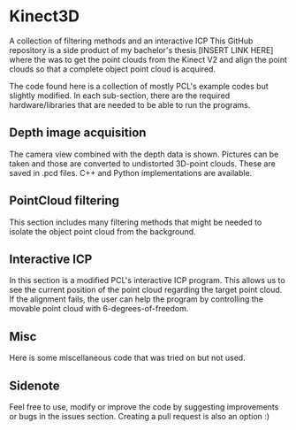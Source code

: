 # Kinect3D
A collection of filtering methods and an interactive ICP
This GitHub repository is a side product of my bachelor's thesis [INSERT LINK  HERE] where the was to get the point clouds from the Kinect V2 and align the point clouds so that a complete object point cloud is acquired.

The code found here is a collection of mostly PCL's example codes but slightly modified.
In each sub-section, there are the required hardware/libraries that are needed to be able to run the programs.

## Depth image acquisition
The camera view combined with the depth data is shown. Pictures can be taken and those are converted to undistorted 3D-point clouds. These are saved in .pcd files.
C++ and Python implementations are available.

## PointCloud filtering
This section includes many filtering methods that might be needed to isolate the object point cloud from the background.

## Interactive ICP
In this section is a modified PCL's interactive ICP program.
This allows us to see the current position of the point cloud regarding the target point cloud.
If the alignment fails, the user can help the program by controlling the movable point cloud with 6-degrees-of-freedom.

## Misc
Here is some miscellaneous code that was tried on but not used. 

## Sidenote
Feel free to use, modify or improve the code by suggesting improvements or bugs in the issues section. Creating a pull request is also an option :)
